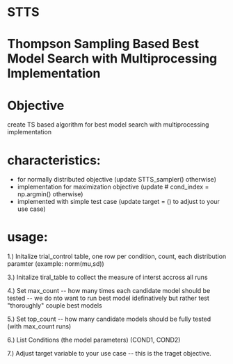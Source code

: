 # STTS

# Thompson Sampling Based Best Model Search with Multiprocessing Implementation

# Objective
create TS based algorithm for best model search with multiprocessing implementation

# characteristics:
- for normally distributed objective (update STTS_sampler() otherwise)
- implementation for maximization objective (update # cond_index = np.argmin() otherwise)
- implemented with simple test case (update target = () to adjust to your use case)

# usage:

1.) Initalize trial_control table, one row per condition, count, each distribution paramter (example: norm(mu,sd))

3.) Initalize tiral_table to collect the measure of interst accross all runs

4.) Set max_count -- how many times each candidate model should be tested -- we do nto want to run best model idefinatively but rather test "thoroughly" couple best models

5.) Set top_count -- how many candidate models should be fully tested (with max_count runs)

6.) List Conditions (the model parameters) (COND1, COND2)

7.) Adjust target variable to your use case -- this is the traget objective.
